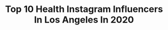 ---
title: Top 10 Health Instagram Influencers In Los Angeles In 2020
description: >-
  Find top health Instagram influencers in Los Angeles in 2020. Most popular hashtags: #losangeles #health #selfcare #taylorswift.
platform: Instagram
profiles:
  - username: "spinvillain"
    fullname: >-
      David Zint
    location: "United States"
    followers: 15822
    engagement: 445
    commentsToLikes: 0.084669
    id: ck0w68kzc7dro0i19jxcr2wgn
    verified: false
    hashtags: "#outnow, #unity, #fitspo, #motivation"
  - username: "amal_saidanaa"
    fullname: >-
      Amal saidana Mechergui👰🤵❤
    location: "United States"
    followers: 22250
    engagement: 352
    commentsToLikes: 0.200736
    id: ck6ufv1myzarh0j71a6tl26fm
    verified: false
    hashtags: "#happylife, #fashiongram, #clothes, #beautyofnature"
  - username: "michellecarigma"
    fullname: >-
      MICHELLE CARIGMA
    location: "United States"
    followers: 29796
    engagement: 447
    commentsToLikes: 0.039174
    id: ck6tshhcx4snf0j71tkgg1r0m
    verified: false
    hashtags: "#redefiningfilipino, #internationalwomensday, #ad, #medterrapartner"
  - username: "kim_strother"
    fullname: >-
      Kim Strother
    location: "United States"
    followers: 17762
    engagement: 170
    commentsToLikes: 0.122187
    id: ck0vy0qgv1nzc0i191977v1hz
    verified: false
    hashtags: "#selfcare, #cbdhealth, #lymedisease, #memorialdayweekend"
  - username: "soukeyna"
    fullname: >-
      SouKeyna Diouf
    location: "United States"
    followers: 86640
    engagement: 860
    commentsToLikes: 0.018150
    id: ck0vz37o872dh0i19x5qcj376
    verified: false
    hashtags: "#foryourdamnself, #digitals, #fridaymood"
  - username: "mybeautybunny"
    fullname: >-
      Jen M 🐰 My Beauty Bunny Blog
    location: "United States"
    followers: 79456
    engagement: 130
    commentsToLikes: 0.063038
    id: ck0vvybkjrbjk0i19alnpo9ez
    verified: false
    hashtags: "#indiebeauty, #savepartner, #leapingbunnycertified, #urbandecaywired"
  - username: "cori.story"
    fullname: >-
      Corinne Nicewick
    location: "United States"
    followers: 26375
    engagement: 980
    commentsToLikes: 0.015840
    id: ck1384lfueh0w0i196kmj6kt2
    verified: false
    hashtags: "#push, #fitnesschallenge, #acro, #acrobat"
  - username: "penberly"
    fullname: >-
      𝐏𝐞𝐧
    location: "United States"
    followers: 115250
    engagement: 1011
    commentsToLikes: 0.017410
    id: ck8t1ukhqx34k0j78qpmcrxxc
    verified: false
    hashtags: "#updo, #clothingbrand, #princess, #cameratest"
  - username: "iamkmishae"
    fullname: >-
      Kyi
    location: "United States"
    followers: 4904
    engagement: 1110
    commentsToLikes: 0.059077
    id: ck8sy7s2pk0r20j78b41gffqk
    verified: false
    hashtags: "#pisces, #mommiana, #girlmom, #bossmami"
  - username: "nitajonez"
    fullname: >-
      PRETTY SAVAGE
    location: "United States"
    followers: 5303
    engagement: 470
    commentsToLikes: 0.119301
    id: ck6uhbtys87m40j71jx8co1uq
    verified: false
    hashtags: "#lafemaleartist, #femaleartist, #maillady, #candy"
---